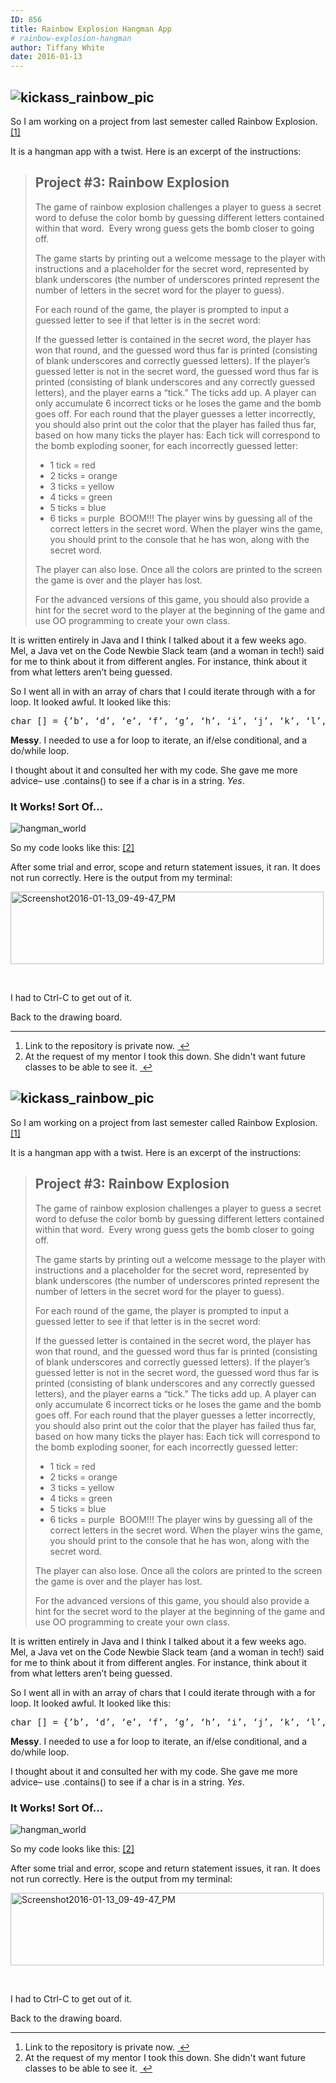 ```yaml
---
ID: 856
title: Rainbow Explosion Hangman App
# rainbow-explosion-hangman
author: Tiffany White
date: 2016-01-13
---
```



<h2><img class="aligncenter" src="https://helloburgh.me/wp-content/uploads/2016/01/kickass_rainbow.jpeg" alt="kickass_rainbow_pic" /></h2>
So I am working on a project from last semester called Rainbow Explosion. <a id="fnref-1" class="footnote" title:="see footnote" href="#fn-1">[1]</a>

It is a hangman app with a twist. Here is an excerpt of the instructions:
<blockquote>
<h2>Project #3: Rainbow Explosion</h2>
The game of rainbow explosion challenges a player to guess a secret word to defuse the color bomb by guessing different letters contained within that word.  Every wrong guess gets the bomb closer to going off.

The game starts by printing out a welcome message to the player with instructions and a placeholder for the secret word, represented by blank underscores (the number of underscores printed represent the number of letters in the secret word for the player to guess).

For each round of the game, the player is prompted to input a guessed letter to see if that letter is in the secret word:

If the guessed letter is contained in the secret word, the player has won that round, and the guessed word thus far is printed (consisting of blank underscores and correctly guessed letters).
If the player’s guessed letter is not in the secret word, the guessed word thus far is printed (consisting of blank underscores and any correctly guessed letters), and the player earns a “tick.”
The ticks add up. A player can only accumulate 6 incorrect ticks or he loses the game and the bomb goes off.
For each round that the player guesses a letter incorrectly, you should also print out the color that the player has failed thus far, based on how many ticks the player has:
Each tick will correspond to the bomb exploding sooner, for each incorrectly guessed letter:
* 1 tick = red
* 2 ticks = orange
* 3 ticks = yellow
* 4 ticks = green
* 5 ticks = blue
* 6 ticks = purple  BOOM!!!
The player wins by guessing all of the correct letters in the secret word. When the player wins the game, you should print to the console that he has won, along with the secret word.

The player can also lose. Once all the colors are printed to the screen the game is over and the player has lost.

For the advanced versions of this game, you should also provide a hint for the secret word to the player at the beginning of the game and use OO programming to create your own class.</blockquote>
It is written entirely in Java and I think I talked about it a few weeks ago. Mel, a Java vet on the Code Newbie Slack team (and a woman in tech!) said for me to think about it from different angles. For instance, think about it from what letters aren’t being guessed.

So I went all in with an array of chars that I could iterate through with a for loop. It looked awful. It looked like this:

<pre class="lang:java decode:1 " >
char [] = {&rsquo;b&rsquo;, &lsquo;d&rsquo;, &lsquo;e&rsquo;, &lsquo;f&rsquo;, &lsquo;g&rsquo;, &lsquo;h&rsquo;, &lsquo;i&rsquo;, &lsquo;j&rsquo;, &lsquo;k&rsquo;, &lsquo;l&rsquo;, &lsquo;m&rsquo;, &lsquo;n&rsquo;, &lsquo;o&rsquo;, &lsquo;p&rsquo;, &lsquo;q&rsquo;, &lsquo;r&rsquo;, &lsquo;s&rsquo;, &lsquo;u&rsquo;, &lsquo;v&rsquo;, &lsquo;w&rsquo;, &lsquo;x&rsquo;, &lsquo;y&rsquo;, &lsquo;z&rsquo;};
</pre>

<strong>Messy</strong>. I needed to use a for loop to iterate, an if/else conditional, and a do/while loop.

I thought about it and consulted her with my code. She gave me more advice– use .contains() to see if a char is in a string. <em>Yes</em>.
<h3>It Works! Sort Of…</h3>
<img class="aligncenter" src="https://helloburgh.me/wp-content/uploads/2016/01/DeathtoStock_NotStock7.jpg" alt="hangman_world" />

So my code looks like this: <a id="fnref-2" class="footnote" title:="see footnote" href="#fn-2">[2]</a>

After some trial and error, scope and return statement issues, it ran. It does not run correctly. Here is the output from my terminal:

<a href="https://helloburgh.me/wp-content/uploads/2016/01/Screenshot2016-01-13_09-49-47_PM-1.jpg" rel="attachment wp-att-861"><img class=" wp-image-861 aligncenter" src="https://helloburgh.me/wp-content/uploads/2016/01/Screenshot2016-01-13_09-49-47_PM-1.jpg" alt="Screenshot2016-01-13_09-49-47_PM" width="501" height="116" /></a>

&nbsp;

I had to Ctrl-C to get out of it.

Back to the drawing board.
<div class="footnotes">

<hr />

<ol>
	<li id="fn-1">Link to the repository is private now. <a class="reversefootnote" title:="return to article" href="#fnref-1"> ↩</a></li>
        <li id="fn-2">At the request of my mentor I took this down. She didn't want future classes to be able to see it. <a class="reversefootnote" title:="return to article" href="#fnref-2">  ↩</a></li>
</ol>



<h2><img class="aligncenter" src="https://helloburgh.me/wp-content/uploads/2016/01/kickass_rainbow.jpeg" alt="kickass_rainbow_pic" /></h2>
So I am working on a project from last semester called Rainbow Explosion. <a id="fnref-1" class="footnote" title:="see footnote" href="#fn-1">[1]</a>

It is a hangman app with a twist. Here is an excerpt of the instructions:
<blockquote>
<h2>Project #3: Rainbow Explosion</h2>
The game of rainbow explosion challenges a player to guess a secret word to defuse the color bomb by guessing different letters contained within that word.  Every wrong guess gets the bomb closer to going off.

The game starts by printing out a welcome message to the player with instructions and a placeholder for the secret word, represented by blank underscores (the number of underscores printed represent the number of letters in the secret word for the player to guess).

For each round of the game, the player is prompted to input a guessed letter to see if that letter is in the secret word:

If the guessed letter is contained in the secret word, the player has won that round, and the guessed word thus far is printed (consisting of blank underscores and correctly guessed letters).
If the player’s guessed letter is not in the secret word, the guessed word thus far is printed (consisting of blank underscores and any correctly guessed letters), and the player earns a “tick.”
The ticks add up. A player can only accumulate 6 incorrect ticks or he loses the game and the bomb goes off.
For each round that the player guesses a letter incorrectly, you should also print out the color that the player has failed thus far, based on how many ticks the player has:
Each tick will correspond to the bomb exploding sooner, for each incorrectly guessed letter:
* 1 tick = red
* 2 ticks = orange
* 3 ticks = yellow
* 4 ticks = green
* 5 ticks = blue
* 6 ticks = purple  BOOM!!!
The player wins by guessing all of the correct letters in the secret word. When the player wins the game, you should print to the console that he has won, along with the secret word.

The player can also lose. Once all the colors are printed to the screen the game is over and the player has lost.

For the advanced versions of this game, you should also provide a hint for the secret word to the player at the beginning of the game and use OO programming to create your own class.</blockquote>
It is written entirely in Java and I think I talked about it a few weeks ago. Mel, a Java vet on the Code Newbie Slack team (and a woman in tech!) said for me to think about it from different angles. For instance, think about it from what letters aren’t being guessed.

So I went all in with an array of chars that I could iterate through with a for loop. It looked awful. It looked like this:

<pre class="lang:java decode:1 " >
char [] = {&rsquo;b&rsquo;, &lsquo;d&rsquo;, &lsquo;e&rsquo;, &lsquo;f&rsquo;, &lsquo;g&rsquo;, &lsquo;h&rsquo;, &lsquo;i&rsquo;, &lsquo;j&rsquo;, &lsquo;k&rsquo;, &lsquo;l&rsquo;, &lsquo;m&rsquo;, &lsquo;n&rsquo;, &lsquo;o&rsquo;, &lsquo;p&rsquo;, &lsquo;q&rsquo;, &lsquo;r&rsquo;, &lsquo;s&rsquo;, &lsquo;u&rsquo;, &lsquo;v&rsquo;, &lsquo;w&rsquo;, &lsquo;x&rsquo;, &lsquo;y&rsquo;, &lsquo;z&rsquo;};
</pre>

<strong>Messy</strong>. I needed to use a for loop to iterate, an if/else conditional, and a do/while loop.

I thought about it and consulted her with my code. She gave me more advice– use .contains() to see if a char is in a string. <em>Yes</em>.
<h3>It Works! Sort Of…</h3>
<img class="aligncenter" src="https://helloburgh.me/wp-content/uploads/2016/01/DeathtoStock_NotStock7.jpg" alt="hangman_world" />

So my code looks like this: <a id="fnref-2" class="footnote" title:="see footnote" href="#fn-2">[2]</a>

After some trial and error, scope and return statement issues, it ran. It does not run correctly. Here is the output from my terminal:

<a href="https://helloburgh.me/wp-content/uploads/2016/01/Screenshot2016-01-13_09-49-47_PM-1.jpg" rel="attachment wp-att-861"><img class=" wp-image-861 aligncenter" src="https://helloburgh.me/wp-content/uploads/2016/01/Screenshot2016-01-13_09-49-47_PM-1.jpg" alt="Screenshot2016-01-13_09-49-47_PM" width="501" height="116" /></a>

&nbsp;

I had to Ctrl-C to get out of it.

Back to the drawing board.
<div class="footnotes">

<hr />

<ol>
	<li id="fn-1">Link to the repository is private now. <a class="reversefootnote" title:="return to article" href="#fnref-1"> ↩</a></li>
        <li id="fn-2">At the request of my mentor I took this down. She didn't want future classes to be able to see it. <a class="reversefootnote" title:="return to article" href="#fnref-2">  ↩</a></li>
</ol>




</div>